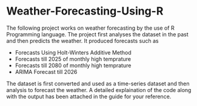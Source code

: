# Weather-Forecasting-Using-R

The following project works on weather forecasting by the use of R Programming language. The project first analyses the dataset in the past and then predicts the weather. It produced forecasts such as
* Forecasts Using Holt-Winters Additive Method
* Forecasts till 2025 of monthly high temprature
* Forecasts till 2080 of monthly high temprature
* ARIMA Forecast till 2026

The dataset is first converted and used as a time-series dataset and then analysis to forecast the weather. A detailed explaination of the code along with the output has been attached in the guide for your reference. 
